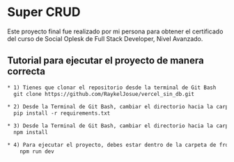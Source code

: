 # Super CRUD

Este proyecto final fue realizado por mi persona para obtener el certificado del curso de Social Oplesk de Full Stack Developer, Nivel Avanzado.


## Tutorial para ejecutar el proyecto de manera correcta

```diff
* 1) Tienes que clonar el repositorio desde la terminal de Git Bash
  git clone https://github.com/RaykelJosue/vercel_sin_db.git
  
* 2) Desde la Terminal de Git Bash, cambiar el directorio hacia la carpeta de backend e instalar los paquetes necesarios para el backend.
  pip install -r requirements.txt

* 3) Desde la Terminal de Git Bash, cambiar el directorio hacia la carpeta de frontend e instalar los paquetes necesarios para el frontend.
  npm install

* 4) Para ejecutar el proyecto, debes estar dentro de la carpeta de frontend y colocar el siguiente comando en la Terminal de Git Bash:
    npm run dev    
```